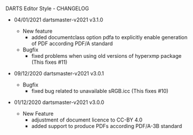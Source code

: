 DARTS Editor Style - CHANGELOG

* 04/01/2021 dartsmaster-v2021 v3.1.0
    * New feature
        * added documentclass option pdfa to explicitly enable generation of PDF according PDF/A standard
    * Bugfix
        * fixed problems when using old versions of hyperxmp package (This fixes #11)

* 09/12/2020 dartsmaster-v2021 v3.0.1
    * Bugfix
        * fixed bug related to unavailable sRGB.icc (This fixes #10)

* 01/12/2020 dartsmaster-v2021 v3.0.0
    * New Feature
        * adjustment of document licence to CC-BY 4.0
        * added support to produce PDFs according PDF/A-3B standard
